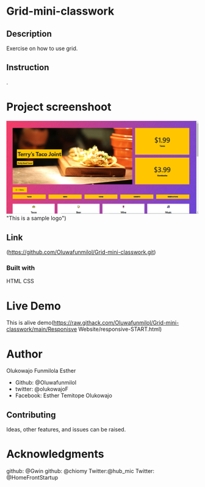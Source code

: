 # Grid-mini-classwork

## Description
Exercise on how to use grid.

## Instruction
. 

# Project screenshoot
![This is an alt text](./assets/images/screenshot.png) "This is a sample logo")

## Link
(https://github.com/Oluwafunmilol/Grid-mini-classwork.git)

### Built with
HTML
CSS

# Live Demo
This is alive demo(https://raw.githack.com/Oluwafunmilol/Grid-mini-classwork/main/Responisve Website/responsive-START.html)

# Author
Olukowajo Funmilola Esther


* Github: @Oluwafunmilol
* twitter: @olukowajoF
* Facebook: Esther Temitope Olukowajo

## Contributing
Ideas, other features, and issues can be raised.

# Acknowledgments
github: @Gwin
github: @chiomy
Twitter:@hub_mic
Twitter: @HomeFrontStartup






